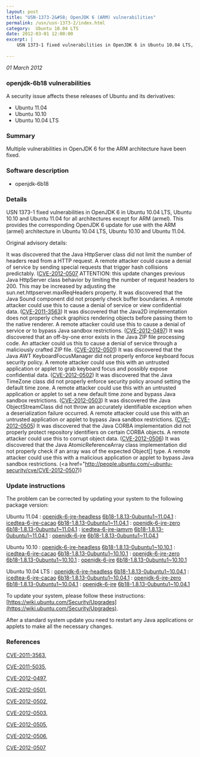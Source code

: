 ```yaml
---
layout: post
title: "USN-1373-2&#58; OpenJDK 6 (ARM) vulnerabilities"
permalink: /usn/usn-1373-2/index.html
category:  Ubuntu 10.04 LTS
date: 2012-03-01 12:00:00
excerpt: |
    USN 1373-1 fixed vulnerabilities in OpenJDK 6 in Ubuntu 10.04 LTS, Ubuntu 10.10 and Ubuntu 11.04 for all architectures except for ARM (armel). This provides the corresponding OpenJDK 6 update for use with the ARM (armel) architecture in Ubuntu 10.04 LTS, Ubuntu 10.10 and Ubuntu 11.04.
    
--- 
```

 
 

*01 March 2012*

### openjdk-6b18 vulnerabilities

A security issue affects these releases of Ubuntu and its derivatives:

* Ubuntu 11.04
* Ubuntu 10.10
* Ubuntu 10.04 LTS

### Summary

Multiple vulnerabilities in OpenJDK 6 for the ARM architecture have been fixed.

### Software description

* openjdk-6b18 

### Details

USN 1373-1 fixed vulnerabilities in OpenJDK 6 in Ubuntu 10.04 LTS, Ubuntu 10.10 and Ubuntu 11.04 for all architectures except for ARM (armel). This provides the corresponding OpenJDK 6 update for use with the ARM (armel) architecture in Ubuntu 10.04 LTS, Ubuntu 10.10 and Ubuntu 11.04.

Original advisory details:

 It was discovered that the Java HttpServer class did not limit the number of headers read from a HTTP request. A remote attacker could cause a denial of service by sending special requests that trigger hash collisions predictably. ([CVE-2012-0507](http://people.ubuntu.com/~ubuntu-security/cve/CVE-2011-5035">CVE-2011-5035</a>) ATTENTION: this update changes previous Java HttpServer class behavior by limiting the number of request headers to 200. This may be increased by adjusting the sun.net.httpserver.maxReqHeaders property. It was discovered that the Java Sound component did not properly check buffer boundaries. A remote attacker could use this to cause a denial of service or view confidential data. (<a href="http://people.ubuntu.com/~ubuntu-security/cve/CVE-2011-3563">CVE-2011-3563</a>) It was discovered that the Java2D implementation does not properly check graphics rendering objects before passing them to the native renderer. A remote attacker could use this to cause a denial of service or to bypass Java sandbox restrictions. (<a href="http://people.ubuntu.com/~ubuntu-security/cve/CVE-2012-0497">CVE-2012-0497</a>) It was discovered that an off-by-one error exists in the Java ZIP file processing code. An attacker could us this to cause a denial of service through a maliciously crafted ZIP file. (<a href="http://people.ubuntu.com/~ubuntu-security/cve/CVE-2012-0501">CVE-2012-0501</a>) It was discovered that the Java AWT KeyboardFocusManager did not properly enforce keyboard focus security policy. A remote attacker could use this with an untrusted application or applet to grab keyboard focus and possibly expose confidential data. (<a href="http://people.ubuntu.com/~ubuntu-security/cve/CVE-2012-0502">CVE-2012-0502</a>) It was discovered that the Java TimeZone class did not properly enforce security policy around setting the default time zone. A remote attacker could use this with an untrusted application or applet to set a new default time zone and bypass Java sandbox restrictions. (<a href="http://people.ubuntu.com/~ubuntu-security/cve/CVE-2012-0503">CVE-2012-0503</a>) It was discovered the Java ObjectStreamClass did not throw an accurately identifiable exception when a deserialization failure occurred. A remote attacker could use this with an untrusted application or applet to bypass Java sandbox restrictions. (<a href="http://people.ubuntu.com/~ubuntu-security/cve/CVE-2012-0505">CVE-2012-0505</a>) It was discovered that the Java CORBA implementation did not properly protect repository identifiers on certain CORBA objects. A remote attacker could use this to corrupt object data. (<a href="http://people.ubuntu.com/~ubuntu-security/cve/CVE-2012-0506">CVE-2012-0506</a>) It was discovered that the Java AtomicReferenceArray class implementation did not properly check if an array was of the expected Object[] type. A remote attacker could use this with a malicious application or applet to bypass Java sandbox restrictions. (<a href="http://people.ubuntu.com/~ubuntu-security/cve/CVE-2012-0507)) 

### Update instructions

The problem can be corrected by updating your system to the following package version:

Ubuntu 11.04
 : [openjdk-6-jre-headless](https://launchpad.net/ubuntu/+source/openjdk-6b18) <span> [6b18-1.8.13-0ubuntu1~11.04.1](https://launchpad.net/ubuntu/+source/openjdk-6b18/6b18-1.8.13-0ubuntu1~11.04.1) </span> 
 : [icedtea-6-jre-cacao](https://launchpad.net/ubuntu/+source/openjdk-6b18) <span> [6b18-1.8.13-0ubuntu1~11.04.1](https://launchpad.net/ubuntu/+source/openjdk-6b18/6b18-1.8.13-0ubuntu1~11.04.1) </span> 
 : [openjdk-6-jre-zero](https://launchpad.net/ubuntu/+source/openjdk-6b18) <span> [6b18-1.8.13-0ubuntu1~11.04.1](https://launchpad.net/ubuntu/+source/openjdk-6b18/6b18-1.8.13-0ubuntu1~11.04.1) </span> 
 : [icedtea-6-jre-jamvm](https://launchpad.net/ubuntu/+source/openjdk-6b18) <span> [6b18-1.8.13-0ubuntu1~11.04.1](https://launchpad.net/ubuntu/+source/openjdk-6b18/6b18-1.8.13-0ubuntu1~11.04.1) </span> 
 : [openjdk-6-jre](https://launchpad.net/ubuntu/+source/openjdk-6b18) <span> [6b18-1.8.13-0ubuntu1~11.04.1](https://launchpad.net/ubuntu/+source/openjdk-6b18/6b18-1.8.13-0ubuntu1~11.04.1) </span> 

Ubuntu 10.10
 : [openjdk-6-jre-headless](https://launchpad.net/ubuntu/+source/openjdk-6b18) <span> [6b18-1.8.13-0ubuntu1~10.10.1](https://launchpad.net/ubuntu/+source/openjdk-6b18/6b18-1.8.13-0ubuntu1~10.10.1) </span> 
 : [icedtea-6-jre-cacao](https://launchpad.net/ubuntu/+source/openjdk-6b18) <span> [6b18-1.8.13-0ubuntu1~10.10.1](https://launchpad.net/ubuntu/+source/openjdk-6b18/6b18-1.8.13-0ubuntu1~10.10.1) </span> 
 : [openjdk-6-jre-zero](https://launchpad.net/ubuntu/+source/openjdk-6b18) <span> [6b18-1.8.13-0ubuntu1~10.10.1](https://launchpad.net/ubuntu/+source/openjdk-6b18/6b18-1.8.13-0ubuntu1~10.10.1) </span> 
 : [openjdk-6-jre](https://launchpad.net/ubuntu/+source/openjdk-6b18) <span> [6b18-1.8.13-0ubuntu1~10.10.1](https://launchpad.net/ubuntu/+source/openjdk-6b18/6b18-1.8.13-0ubuntu1~10.10.1) </span> 

Ubuntu 10.04 LTS
 : [openjdk-6-jre-headless](https://launchpad.net/ubuntu/+source/openjdk-6b18) <span> [6b18-1.8.13-0ubuntu1~10.04.1](https://launchpad.net/ubuntu/+source/openjdk-6b18/6b18-1.8.13-0ubuntu1~10.04.1) </span> 
 : [icedtea-6-jre-cacao](https://launchpad.net/ubuntu/+source/openjdk-6b18) <span> [6b18-1.8.13-0ubuntu1~10.04.1](https://launchpad.net/ubuntu/+source/openjdk-6b18/6b18-1.8.13-0ubuntu1~10.04.1) </span> 
 : [openjdk-6-jre-zero](https://launchpad.net/ubuntu/+source/openjdk-6b18) <span> [6b18-1.8.13-0ubuntu1~10.04.1](https://launchpad.net/ubuntu/+source/openjdk-6b18/6b18-1.8.13-0ubuntu1~10.04.1) </span> 
 : [openjdk-6-jre](https://launchpad.net/ubuntu/+source/openjdk-6b18) <span> [6b18-1.8.13-0ubuntu1~10.04.1](https://launchpad.net/ubuntu/+source/openjdk-6b18/6b18-1.8.13-0ubuntu1~10.04.1) </span> 

To update your system, please follow these instructions: [https://wiki.ubuntu.com/Security/Upgrades](https://wiki.ubuntu.com/Security/Upgrades).

After a standard system update you need to restart any Java applications or applets to make all the necessary changes. 

### References

 
 [CVE-2011-3563](http://people.ubuntu.com/~ubuntu-security/cve/CVE-2011-3563), 

 [CVE-2011-5035](http://people.ubuntu.com/~ubuntu-security/cve/CVE-2011-5035), 

 [CVE-2012-0497](http://people.ubuntu.com/~ubuntu-security/cve/CVE-2012-0497), 

 [CVE-2012-0501](http://people.ubuntu.com/~ubuntu-security/cve/CVE-2012-0501), 

 [CVE-2012-0502](http://people.ubuntu.com/~ubuntu-security/cve/CVE-2012-0502), 

 [CVE-2012-0503](http://people.ubuntu.com/~ubuntu-security/cve/CVE-2012-0503), 

 [CVE-2012-0505](http://people.ubuntu.com/~ubuntu-security/cve/CVE-2012-0505), 

 [CVE-2012-0506](http://people.ubuntu.com/~ubuntu-security/cve/CVE-2012-0506), 

 [CVE-2012-0507](http://people.ubuntu.com/~ubuntu-security/cve/CVE-2012-0507)
 

